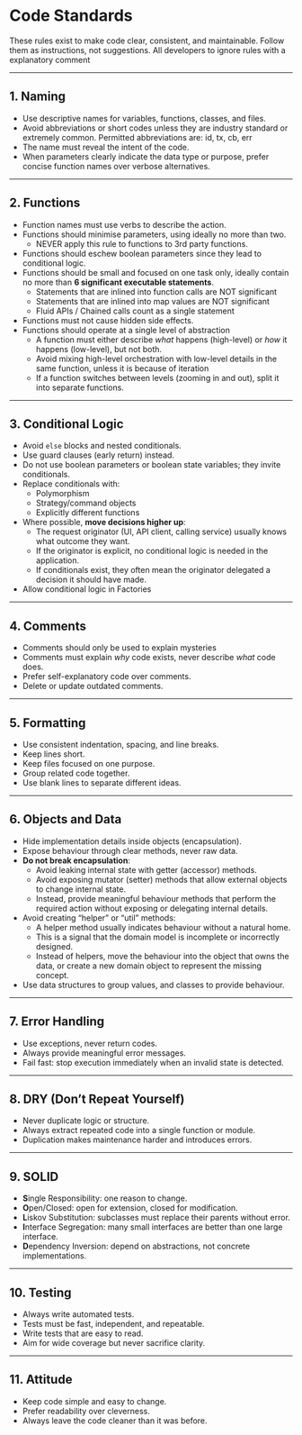 # Code Standards

These rules exist to make code clear, consistent, and maintainable.
Follow them as instructions, not suggestions.
All developers to ignore rules with a explanatory comment

---

## 1. Naming
- Use descriptive names for variables, functions, classes, and files.
- Avoid abbreviations or short codes unless they are industry standard or extremely common. Permitted abbreviations are: id, tx, cb, err
- The name must reveal the intent of the code.
- When parameters clearly indicate the data type or purpose, prefer concise function names over verbose alternatives.
---

## 2. Functions
- Function names must use verbs to describe the action.
- Functions should minimise parameters, using ideally no more than two.
  - NEVER apply this rule to functions to 3rd party functions.
- Functions should eschew boolean parameters since they lead to conditional logic.
- Functions should be small and focused on one task only, ideally contain no more than **6 significant executable statements**.
  - Statements that are inlined into function calls are NOT significant
  - Statements that are inlined into map values are NOT significant
  - Fluid APIs / Chained calls count as a single statement
- Functions must not cause hidden side effects.
- Functions should operate at a single level of abstraction
  - A function must either describe *what* happens (high-level) or *how* it happens (low-level), but not both.
  - Avoid mixing high-level orchestration with low-level details in the same function, unless it is because of iteration
  - If a function switches between levels (zooming in and out), split it into separate functions.

---

## 3. Conditional Logic
- Avoid `else` blocks and nested conditionals.
- Use guard clauses (early return) instead.
- Do not use boolean parameters or boolean state variables; they invite conditionals.
- Replace conditionals with:
  - Polymorphism
  - Strategy/command objects
  - Explicitly different functions
- Where possible, **move decisions higher up**:
  - The request originator (UI, API client, calling service) usually knows what outcome they want.
  - If the originator is explicit, no conditional logic is needed in the application.
  - If conditionals exist, they often mean the originator delegated a decision it should have made.
- Allow conditional logic in Factories
---

## 4. Comments
- Comments should only be used to explain mysteries
- Comments must explain *why* code exists, never describe *what* code does.
- Prefer self-explanatory code over comments.
- Delete or update outdated comments.

---

## 5. Formatting
- Use consistent indentation, spacing, and line breaks.
- Keep lines short.
- Keep files focused on one purpose.
- Group related code together.
- Use blank lines to separate different ideas.

---

## 6. Objects and Data
- Hide implementation details inside objects (encapsulation).
- Expose behaviour through clear methods, never raw data.
- **Do not break encapsulation**:
  - Avoid leaking internal state with getter (accessor) methods.
  - Avoid exposing mutator (setter) methods that allow external objects to change internal state.
  - Instead, provide meaningful behaviour methods that perform the required action without exposing or delegating internal details.
- Avoid creating “helper” or “util” methods:
  - A helper method usually indicates behaviour without a natural home.
  - This is a signal that the domain model is incomplete or incorrectly designed.
  - Instead of helpers, move the behaviour into the object that owns the data, or create a new domain object to represent the missing concept.
- Use data structures to group values, and classes to provide behaviour.

---

## 7. Error Handling
- Use exceptions, never return codes.
- Always provide meaningful error messages.
- Fail fast: stop execution immediately when an invalid state is detected.

---

## 8. DRY (Don’t Repeat Yourself)
- Never duplicate logic or structure.
- Always extract repeated code into a single function or module.
- Duplication makes maintenance harder and introduces errors.

---

## 9. SOLID
- **S**ingle Responsibility: one reason to change.
- **O**pen/Closed: open for extension, closed for modification.
- **L**iskov Substitution: subclasses must replace their parents without error.
- **I**nterface Segregation: many small interfaces are better than one large interface.
- **D**ependency Inversion: depend on abstractions, not concrete implementations.

---

## 10. Testing
- Always write automated tests.
- Tests must be fast, independent, and repeatable.
- Write tests that are easy to read.
- Aim for wide coverage but never sacrifice clarity.

---

## 11. Attitude
- Keep code simple and easy to change.
- Prefer readability over cleverness.
- Always leave the code cleaner than it was before.

